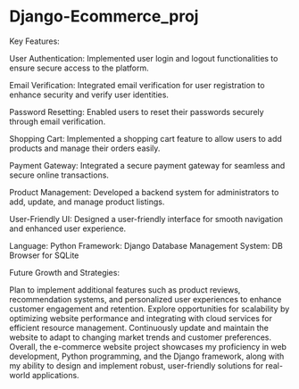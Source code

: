 # Django-Ecommerce_proj
<A fullstack Django ecommerce project> 
Key Features:

User Authentication: Implemented user login and logout functionalities to ensure secure access to the platform.

Email Verification: Integrated email verification for user registration to enhance security and verify user identities.

Password Resetting: Enabled users to reset their passwords securely through email verification.

Shopping Cart: Implemented a shopping cart feature to allow users to add products and manage their orders easily.

Payment Gateway: Integrated a secure payment gateway for seamless and secure online transactions.

Product Management: Developed a backend system for administrators to add, update, and manage product listings.

User-Friendly UI: Designed a user-friendly interface for smooth navigation and enhanced user experience.


Language: Python
Framework: Django
Database Management System: DB Browser for SQLite

Future Growth and Strategies:

Plan to implement additional features such as product reviews, recommendation systems, and personalized user experiences to enhance customer engagement and retention.
Explore opportunities for scalability by optimizing website performance and integrating with cloud services for efficient resource management.
Continuously update and maintain the website to adapt to changing market trends and customer preferences.
Overall, the e-commerce website project showcases my proficiency in web development, Python programming, and the Django framework, along with my ability to design and implement robust, user-friendly solutions for real-world applications.
